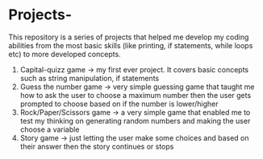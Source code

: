 # Projects-
This repository is a series of projects that helped me develop my coding abilities from the most basic skills (like printing, if statements, while loops etc) to more developed concepts.
1) Capital-quizz game -> my first ever project. It covers basic concepts such as string manipulation, if statements
2) Guess the number game -> very simple guessing game that taught me how to ask the user to choose a maximum number then the user gets prompted to choose based on if the number is lower/higher
3) Rock/Paper/Scissors game -> a very simple game that enabled me to test my thinking on generating random numbers and making the user choose a variable
4) Story game -> just letting the user make some choices and based on their answer then the story continues or stops
